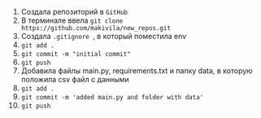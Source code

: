 1. Создала репозиторий в `GitHub`
2. В терминале ввела `git clone https://github.com/makivila/new_repos.git`
3. Создала `.gitignore `, в который поместила env
4. `git add . `
5. `git commit -m "initial commit" `
6. `git push `
7. Добавила файлы main.py, requirements.txt и папку data, в которую положила csv файл с данными
8. `git add . `
9. `git commit -m 'added main.py and folder with data' `
10. `git push `
